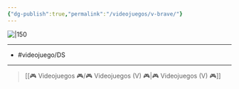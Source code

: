 ```yaml
---
{"dg-publish":true,"permalink":"/videojuegos/v-brave/"}
---
```



![|150](https://images.igdb.com/igdb/image/upload/t_cover_big/co1ryf.jpg)

---

- #videojuego/DS 

---

> [[🎮 Videojuegos 🎮/🎮 Videojuegos (V) 🎮\|🎮 Videojuegos (V) 🎮]]